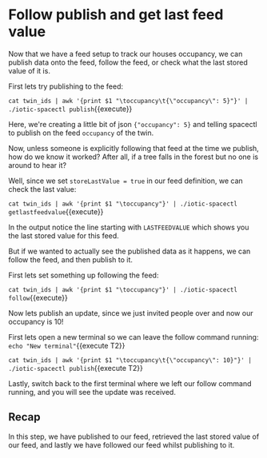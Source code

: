 # Follow publish and get last feed value

Now that we have a feed setup to track our houses occupancy, we can publish data onto the feed, follow the feed, or check what the last stored value of it is.

First lets try publishing to the feed:

`cat twin_ids | awk '{print $1 "\toccupancy\t{\"occupancy\": 5}"}' | ./iotic-spacectl publish`{{execute}}

Here, we're creating a little bit of json `{"occupancy": 5}` and telling spacectl to publish on the feed `occupancy` of the twin.

Now, unless someone is explicitly following that feed at the time we publish, how do we know it worked? After all, if a tree falls in the forest but no one is around to hear it?

Well, since we set `storeLastValue = true` in our feed definition, we can check the last value:

`cat twin_ids | awk '{print $1 "\toccupancy"}' | ./iotic-spacectl getlastfeedvalue`{{execute}}

In the output notice the line starting with `LASTFEEDVALUE` which shows you the last stored value for this feed.

But if we wanted to actually see the published data as it happens, we can follow the feed, and then publish to it.

First lets set something up following the feed:

`cat twin_ids | awk '{print $1 "\toccupancy"}' | ./iotic-spacectl follow`{{execute}}

Now lets publish an update, since we just invited people over and now our occupancy is 10!

First lets open a new terminal so we can leave the follow command running: `echo "New terminal"`{{execute T2}}

`cat twin_ids | awk '{print $1 "\toccupancy\t{\"occupancy\": 10}"}' | ./iotic-spacectl publish`{{execute T2}}

Lastly, switch back to the first terminal where we left our follow command running, and you will see the update was received.

## Recap

In this step, we have published to our feed, retrieved the last stored value of our feed, and lastly we have followed our feed whilst publishing to it.
